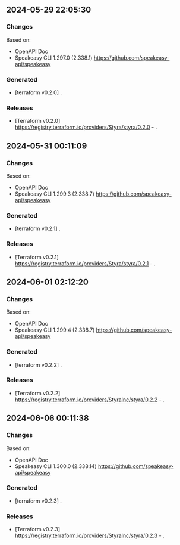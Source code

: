 

## 2024-05-29 22:05:30
### Changes
Based on:
- OpenAPI Doc  
- Speakeasy CLI 1.297.0 (2.338.1) https://github.com/speakeasy-api/speakeasy
### Generated
- [terraform v0.2.0] .
### Releases
- [Terraform v0.2.0] https://registry.terraform.io/providers/Styra/styra/0.2.0 - .

## 2024-05-31 00:11:09
### Changes
Based on:
- OpenAPI Doc  
- Speakeasy CLI 1.299.3 (2.338.7) https://github.com/speakeasy-api/speakeasy
### Generated
- [terraform v0.2.1] .
### Releases
- [Terraform v0.2.1] https://registry.terraform.io/providers/Styra/styra/0.2.1 - .

## 2024-06-01 02:12:20
### Changes
Based on:
- OpenAPI Doc  
- Speakeasy CLI 1.299.4 (2.338.7) https://github.com/speakeasy-api/speakeasy
### Generated
- [terraform v0.2.2] .
### Releases
- [Terraform v0.2.2] https://registry.terraform.io/providers/StyraInc/styra/0.2.2 - .

## 2024-06-06 00:11:38
### Changes
Based on:
- OpenAPI Doc  
- Speakeasy CLI 1.300.0 (2.338.14) https://github.com/speakeasy-api/speakeasy
### Generated
- [terraform v0.2.3] .
### Releases
- [Terraform v0.2.3] https://registry.terraform.io/providers/StyraInc/styra/0.2.3 - .